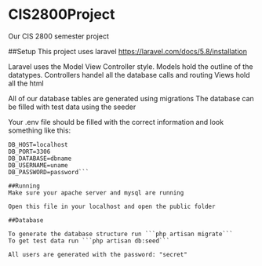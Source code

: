 # CIS2800Project
Our CIS 2800 semester project

##Setup
This project uses laravel https://laravel.com/docs/5.8/installation

Laravel uses the Model View Controller style.
Models hold the outline of the datatypes.
Controllers handel all the database calls and routing
Views hold all the html 

All of our database tables are generated using migrations
The database can be filled with test data using the seeder

Your .env file should be filled with the correct information and look something like this:

```DB_CONNECTION=mysql
DB_HOST=localhost
DB_PORT=3306
DB_DATABASE=dbname
DB_USERNAME=uname
DB_PASSWORD=password```

##Running
Make sure your apache server and mysql are running

Open this file in your localhost and open the public folder

##Database

To generate the database structure run ```php artisan migrate```
To get test data run ```php artisan db:seed```

All users are generated with the password: "secret"